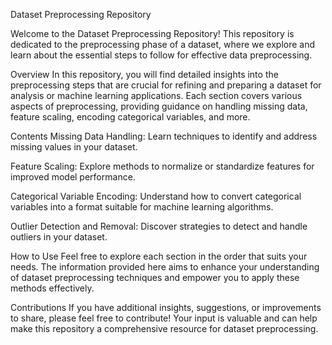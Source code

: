 Dataset Preprocessing Repository

Welcome to the Dataset Preprocessing Repository! This repository is dedicated to the preprocessing phase of a dataset, where we explore and learn about the essential steps to follow for effective data preprocessing.

Overview
In this repository, you will find detailed insights into the preprocessing steps that are crucial for refining and preparing a dataset for analysis or machine learning applications. Each section covers various aspects of preprocessing, providing guidance on handling missing data, feature scaling, encoding categorical variables, and more.

Contents
Missing Data Handling: Learn techniques to identify and address missing values in your dataset.

Feature Scaling: Explore methods to normalize or standardize features for improved model performance.

Categorical Variable Encoding: Understand how to convert categorical variables into a format suitable for machine learning algorithms.

Outlier Detection and Removal: Discover strategies to detect and handle outliers in your dataset.

How to Use
Feel free to explore each section in the order that suits your needs. The information provided here aims to enhance your understanding of dataset preprocessing techniques and empower you to apply these methods effectively.

Contributions
If you have additional insights, suggestions, or improvements to share, please feel free to contribute! Your input is valuable and can help make this repository a comprehensive resource for dataset preprocessing.
